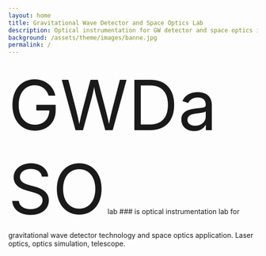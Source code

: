 ```yaml
---
layout: home
title: Gravitational Wave Detector and Space Optics Lab
description: Optical instrumentation for GW detector and space optics in Yonsei University
background: /assets/theme/images/banne.jpg
permalink: /
---
```


<span style="font-size:10em;">GWDaSO</span> lab ### is optical instrumentation lab for gravitational wave detector technology and space optics application. Laser optics, optics simulation, telescope.

